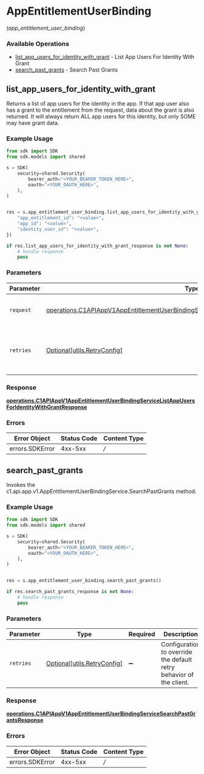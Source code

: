 # AppEntitlementUserBinding
(*app_entitlement_user_binding*)

### Available Operations

* [list_app_users_for_identity_with_grant](#list_app_users_for_identity_with_grant) - List App Users For Identity With Grant
* [search_past_grants](#search_past_grants) - Search Past Grants

## list_app_users_for_identity_with_grant

Returns a list of app users for the identity in the app. If that app user also has a grant to the entitlement from the request, data about the grant is also returned. It will always return ALL app users for this identity, but only SOME may have grant data.

### Example Usage

```python
from sdk import SDK
from sdk.models import shared

s = SDK(
    security=shared.Security(
        bearer_auth="<YOUR_BEARER_TOKEN_HERE>",
        oauth="<YOUR_OAUTH_HERE>",
    ),
)


res = s.app_entitlement_user_binding.list_app_users_for_identity_with_grant(request={
    "app_entitlement_id": "<value>",
    "app_id": "<value>",
    "identity_user_id": "<value>",
})

if res.list_app_users_for_identity_with_grant_response is not None:
    # handle response
    pass

```

### Parameters

| Parameter                                                                                                                                                                                                    | Type                                                                                                                                                                                                         | Required                                                                                                                                                                                                     | Description                                                                                                                                                                                                  |
| ------------------------------------------------------------------------------------------------------------------------------------------------------------------------------------------------------------ | ------------------------------------------------------------------------------------------------------------------------------------------------------------------------------------------------------------ | ------------------------------------------------------------------------------------------------------------------------------------------------------------------------------------------------------------ | ------------------------------------------------------------------------------------------------------------------------------------------------------------------------------------------------------------ |
| `request`                                                                                                                                                                                                    | [operations.C1APIAppV1AppEntitlementUserBindingServiceListAppUsersForIdentityWithGrantRequest](../../models/operations/c1apiappv1appentitlementuserbindingservicelistappusersforidentitywithgrantrequest.md) | :heavy_check_mark:                                                                                                                                                                                           | The request object to use for the request.                                                                                                                                                                   |
| `retries`                                                                                                                                                                                                    | [Optional[utils.RetryConfig]](../../models/utils/retryconfig.md)                                                                                                                                             | :heavy_minus_sign:                                                                                                                                                                                           | Configuration to override the default retry behavior of the client.                                                                                                                                          |


### Response

**[operations.C1APIAppV1AppEntitlementUserBindingServiceListAppUsersForIdentityWithGrantResponse](../../models/operations/c1apiappv1appentitlementuserbindingservicelistappusersforidentitywithgrantresponse.md)**
### Errors

| Error Object    | Status Code     | Content Type    |
| --------------- | --------------- | --------------- |
| errors.SDKError | 4xx-5xx         | */*             |

## search_past_grants

Invokes the c1.api.app.v1.AppEntitlementUserBindingService.SearchPastGrants method.

### Example Usage

```python
from sdk import SDK
from sdk.models import shared

s = SDK(
    security=shared.Security(
        bearer_auth="<YOUR_BEARER_TOKEN_HERE>",
        oauth="<YOUR_OAUTH_HERE>",
    ),
)


res = s.app_entitlement_user_binding.search_past_grants()

if res.search_past_grants_response is not None:
    # handle response
    pass

```

### Parameters

| Parameter                                                           | Type                                                                | Required                                                            | Description                                                         |
| ------------------------------------------------------------------- | ------------------------------------------------------------------- | ------------------------------------------------------------------- | ------------------------------------------------------------------- |
| `retries`                                                           | [Optional[utils.RetryConfig]](../../models/utils/retryconfig.md)    | :heavy_minus_sign:                                                  | Configuration to override the default retry behavior of the client. |


### Response

**[operations.C1APIAppV1AppEntitlementUserBindingServiceSearchPastGrantsResponse](../../models/operations/c1apiappv1appentitlementuserbindingservicesearchpastgrantsresponse.md)**
### Errors

| Error Object    | Status Code     | Content Type    |
| --------------- | --------------- | --------------- |
| errors.SDKError | 4xx-5xx         | */*             |
